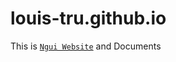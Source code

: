 # louis-tru.github.io

This is [`Ngui Website`] and Documents

[`Ngui Website`]: http://nodegui.org/
